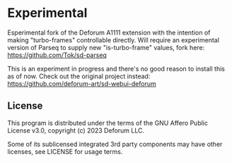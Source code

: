 # Experimental 
Esperimental fork of the Deforum A1111 extension with the intention of making "turbo-frames" controllable directly.
Will require an experimental version of Parseq to supply new "is-turbo-frame" values, fork here: https://github.com/Tok/sd-parseq

This is an experiment in progress and there's no good reason to install this as of now.
Check out the original project instead: https://github.com/deforum-art/sd-webui-deforum



## License

This program is distributed under the terms of the GNU Affero Public License v3.0, copyright (c) 2023 Deforum LLC.

Some of its sublicensed integrated 3rd party components may have other licenses, see LICENSE for usage terms.
